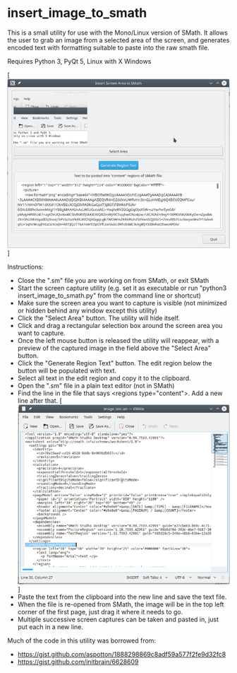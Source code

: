 # insert_image_to_smath

This is a small utility for use with the Mono/Linux version of SMath. It allows the user to grab an image from a selected area of the screen, and generates encoded text with formatting suitable to paste into the raw smath file.

Requires Python 3, PyQt 5, Linux with X Windows

[![Application screenshot](/images/Screenshot.png "Application screenshot")]

Instructions:
 - Close the ".sm" file you are working on from SMath, or exit SMath
 - Start the screen capture utility (e.g. set it as executable or run "python3 insert_image_to_smath.py" from the command line or shortcut)
 - Make sure the screen area you want to capture is visible (not minimized or hidden behind any window except this utility)
 - Click the "Select Area" button. The utility will hide itself.
 - Click and drag a rectangular selection box around the screen area you want to capture.
 - Once the left mouse button is released the utility will reappear, with a preview of the captured image in the field above the "Select Area" button.
 - Click the "Generate Region Text" button. The edit region below the button will be populated with text.
 - Select all text in the edit region and copy it to the clipboard.
 - Open the ".sm" file in a plain text editor (not in SMath)
 - Find the line in the file that says \<regions type="content"\>. Add a new line after that.
 [![Raw file insert position](/images/raw_file_insert_position.png "Raw file insert position")]
 - Paste the text from the clipboard into the new line and save the text file.
 - When the file is re-opened from SMath, the image will be in the top left corner of the first page, just drag it where it needs to go.
 - Multiple successive screen captures can be taken and pasted in, just put each in a new line.


Much of the code in this utility was borrowed from:
 - https://gist.github.com/aspotton/1888298869c8adf59a577f2fe9d32fc8
 - https://gist.github.com/initbrain/6628609
